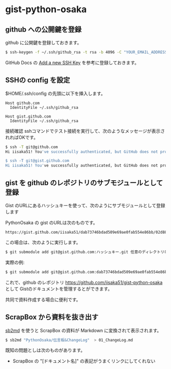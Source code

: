 # gist-python-osaka

## github への公開鍵を登録

github に公開鍵を登録しておきます。

```bash
$ ssh-keygen -f ~/.ssh/github_rsa -t rsa -b 4096 -C "YOUR_EMAIL_ADDRESS"
```

GitHub Docs の [Add a new SSH Key](https://docs.github.com/en/authentication/connecting-to-github-with-ssh/adding-a-new-ssh-key-to-your-github-account) を参考に登録しておきます。

## SSHの config を設定

$HOME/.ssh/config の先頭に以下を挿入します。

```
Host github.com
  IdentityFile ~/.ssh/github_rsa

Host gist.github.com
  IdentityFile ~/.ssh/github_rsa
```

接続確認
sshコマンドでテスト接続を実行して、次のようなメッセージが表示されればOKです。


```bash
$ ssh -T git@github.com
Hi iisaka51! You've successfully authenticated, but GitHub does not provide shell access.

$ ssh -T git@gist.github.com
Hi iisaka51! You've successfully authenticated, but GitHub does not provide shell access.

```


## gist を github のレポジトリのサブモジュールとして登録

Gist のURLにあるハッシュキーを使って、次のようにサブモジュールとして登録します

PythonOsaka の gist のURLは次のものです。

```
https://gist.github.com/iisaka51/dab73746bdad509e69ae0fab554e86bb/02d882ec454ed116babac6813dbfd3adf1df5398
```

この場合は、次のように実行します。


```bash
$ git submodule add git@gist.github.com:ハッシュキー.git 任意のディレクトリ名
```

実際の例:

```bash
$ git submodule add git@gist.github.com:dab73746bdad509e69ae0fab554e86bb.git python-osaka
```

これで、github のレポジトリ https://github.com/iisaka51/gist-python-osaka として
Gistのドキュメントを管理するとができます。

共同で資料作成する場合に便利です。

## ScrapBox から資料を抜き出す

[sb2md](https://github.com/kondoumh/sb2md) を使うと
ScrapBox の資料が Markdown に変換されて表示されます。

```bash
$ sb2md "PythonOsaka/伝言板&ChangeLog"  > 01_ChangeLog.md
```

既知の問題としは次のものがあります。

- ScrapBox の "[ドキュメント名]" の表記がうまくリンクにしてくれない
